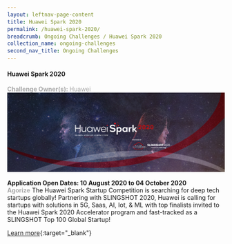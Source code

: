 ```yaml
---
layout: leftnav-page-content
title: Huawei Spark 2020
permalink: /huawei-spark-2020/
breadcrumb: Ongoing Challenges / Huawei Spark 2020
collection_name: ongoing-challenges
second_nav_title: Ongoing Challenges
---
```


#### Huawei Spark 2020
<font color="#a9a9a9"><b>Challenge Owner(s): </b>Huawei</font>
[![1](/images/ongoing-challenges/Huawei_Desktop_Banner.jpg)](https://slingshot.agorize.com/en/huaweispark2020?t=zC0F-6GT8VqnMlpQgdLkig&utm_source=enterprisesg&utm_medium=network&utm_campaign=sg_cont_startups)

**Application Open Dates: 10 August 2020 to 04 October 2020**<br>
<font color=" #a9a9a9"><b>Agorize</b></font>
The Huawei Spark Startup Competition is searching for deep tech startups globally! Partnering with SLINGSHOT 2020, Huawei is calling for startups with solutions in 5G, Saas, AI, Iot, & ML with top finalists invited to the Huawei Spark 2020 Accelerator program and fast-tracked as a SLINGSHOT Top 100 Global Startup!

[Learn more](https://slingshot.agorize.com/en/huaweispark2020?t=zC0F-6GT8VqnMlpQgdLkig&utm_source=enterprisesg&utm_medium=network&utm_campaign=sg_cont_startups){:target="_blank"}

